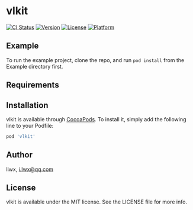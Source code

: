 # vlkit

[![CI Status](https://img.shields.io/travis/liwx/vlkit.svg?style=flat)](https://travis-ci.org/liwx/vlkit)
[![Version](https://img.shields.io/cocoapods/v/vlkit.svg?style=flat)](https://cocoapods.org/pods/vlkit)
[![License](https://img.shields.io/cocoapods/l/vlkit.svg?style=flat)](https://cocoapods.org/pods/vlkit)
[![Platform](https://img.shields.io/cocoapods/p/vlkit.svg?style=flat)](https://cocoapods.org/pods/vlkit)

## Example

To run the example project, clone the repo, and run `pod install` from the Example directory first.

## Requirements

## Installation

vlkit is available through [CocoaPods](https://cocoapods.org). To install
it, simply add the following line to your Podfile:

```ruby
pod 'vlkit'
```

## Author

liwx, i.lwx@qq.com

## License

vlkit is available under the MIT license. See the LICENSE file for more info.
